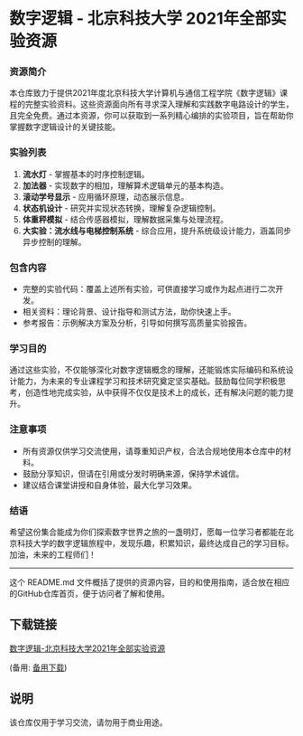 # 数字逻辑 - 北京科技大学 2021年全部实验资源

### 资源简介

本仓库致力于提供2021年度北京科技大学计算机与通信工程学院《数字逻辑》课程的完整实验资料。这些资源面向所有寻求深入理解和实践数字电路设计的学生，且完全免费。通过本资源，你可以获取到一系列精心编排的实验项目，旨在帮助你掌握数字逻辑设计的关键技能。

### 实验列表

1. **流水灯** - 掌握基本的时序控制逻辑。
2. **加法器** - 实现数字的相加，理解算术逻辑单元的基本构造。
3. **滚动学号显示** - 应用循环原理，动态展示信息。
4. **状态机设计** - 研究并实现状态转换，理解复杂逻辑控制。
5. **体重秤模拟** - 结合传感器模拟，理解数据采集与处理流程。
6. **大实验：流水线与电梯控制系统** - 综合应用，提升系统级设计能力，涵盖同步异步控制的理解。

### 包含内容

- 完整的实验代码：覆盖上述所有实验，可供直接学习或作为起点进行二次开发。
- 相关资料：理论背景、设计指导和测试方法，助你快速上手。
- 参考报告：示例解决方案及分析，引导如何撰写高质量实验报告。

### 学习目的

通过这些实验，不仅能够深化对数字逻辑概念的理解，还能锻炼实际编码和系统设计能力，为未来的专业课程学习和技术研究奠定坚实基础。鼓励每位同学积极思考，创造性地完成实验，从中获得不仅仅是技术上的成长，还有解决问题的能力提升。

### 注意事项

- 所有资源仅供学习交流使用，请尊重知识产权，合法合规地使用本仓库中的材料。
- 鼓励分享知识，但请在引用或分发时明确来源，保持学术诚信。
- 建议结合课堂讲授和自身体验，最大化学习效果。

### 结语

希望这份集合能成为你们探索数字世界之旅的一盏明灯，愿每一位学习者都能在北京科技大学的数字逻辑旅程中，发现乐趣，积累知识，最终达成自己的学习目标。加油，未来的工程师们！

---

这个 README.md 文件概括了提供的资源内容，目的和使用指南，适合放在相应的GitHub仓库首页，便于访问者了解和使用。

## 下载链接
[数字逻辑-北京科技大学2021年全部实验资源](https://pan.quark.cn/s/649af1655eb2) 

(备用: [备用下载](https://pan.baidu.com/s/1-pIka_cnVXZAm8if8cVutA?pwd=1234))

## 说明

该仓库仅用于学习交流，请勿用于商业用途。
